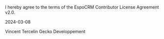 I hereby agree to the terms of the EspoCRM Contributor License Agreement v2.0.

2024-03-08

Vincent Tercelin
Gecko Developpement
